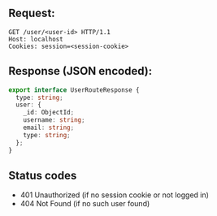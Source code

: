 ## Request:
```http
GET /user/<user-id> HTTP/1.1
Host: localhost
Cookies: session=<session-cookie>
```

## Response (JSON encoded):
```ts
export interface UserRouteResponse {
  type: string;
  user: {
    _id: ObjectId;
    username: string;
    email: string;
    type: string;
  };
}
```

## Status codes
- 401 Unauthorized (if no session cookie or not logged in)
- 404 Not Found (if no such user found)
